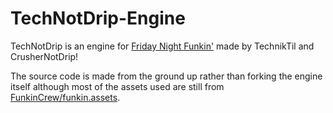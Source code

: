 # TechNotDrip-Engine
TechNotDrip is an engine for [Friday Night Funkin'](https://funkin.me/) made by TechnikTil and CrusherNotDrip!

The source code is made from the ground up rather than forking the engine itself although most of the assets used are still from [FunkinCrew/funkin.assets](https://github.com/FunkinCrew/funkin.assets).